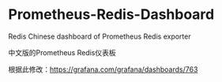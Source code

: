 # Prometheus-Redis-Dashboard
Redis Chinese dashboard of Prometheus Redis exporter

中文版的Prometheus Redis仪表板

根据此修改：https://grafana.com/grafana/dashboards/763
